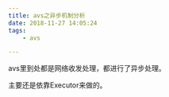 ```yaml
---
title: avs之异步机制分析
date: 2018-11-27 14:05:24
tags:
	- avs

---
```




avs里到处都是网络收发处理，都进行了异步处理。

主要还是依靠Executor来做的。



